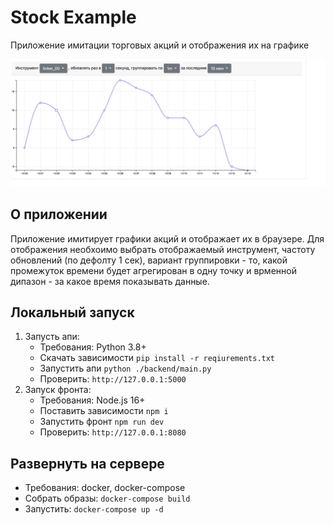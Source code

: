 # Stock Example
Приложение имитации торговых акций и отображения их на графике

![alt text](./docs/screen_example.png)

## О приложении
Приложение имитирует графики акций и отображает их в браузере.
Для отображения необхоимо выбрать отображаемый инструмент,
частоту обновлений (по дефолту 1 сек), вариант группировки - то,
какой промежуток времени будет агрегирован в одну точку и врменной 
дипазон - за какое время показывать данные.


## Локальный запуск
1) Запусть апи:
   - Требования: Python 3.8+
   - Скачать зависимости ```pip install -r reqiurements.txt```
   - Запустить апи ```python ./backend/main.py```
   - Проверить: `http://127.0.0.1:5000`
2) Запуск фронта:
   - Требования: Node.js 16+
   - Поставить зависимости ```npm i```
   - Запустить фронт ```npm run dev```
   - Проверить: `http://127.0.0.1:8080`


## Развернуть на сервере
- Требования: docker, docker-compose
- Собрать образы: ```docker-compose build```
- Запустить: ```docker-compose up -d```
